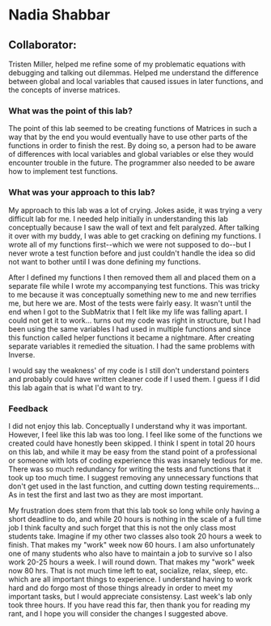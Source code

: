 # Nadia Shabbar #
## Collaborator: ##
Tristen Miller, helped me refine some of my problematic equations 
with debugging and talking out dilemmas. Helped me understand the difference 
between global and local variables that caused issues in later functions, and
the concepts of inverse matrices.

### What was the point of this lab? ###
The point of this lab seemed to be creating functions of Matrices in 
such a way that by the end you would eventually have to use other parts 
of the functions in order to finish the rest. By doing so, a person had 
to be aware of differences with local variables and global variables or 
else they would encounter trouble in the future. The programmer also 
needed to be aware how to implement test functions.
	
### What was your approach to this lab? ###
My approach to this lab was a lot of crying. Jokes aside, it was trying
a very difficult lab for me. I needed help initially in understanding this lab
conceptually because I saw the wall of text and felt paralyzed. After talking it
over with my buddy, I was able to get cracking on defining my functions. I wrote
all of my functions first--which we were not supposed to do--but I never wrote a 
test function before and just couldn't handle the idea so did not want to bother
until I was done defining my functions.

After I defined my functions I then removed them all and placed them on a 
separate file while I wrote my accompanying test functions. This was tricky to me
because it was conceptually something new to me and new terrifies me, but here we
are. Most of the tests were fairly easy. It wasn't until the end when I got to the
SubMatrix that I felt like my life was falling apart. I could not get it to work...
turns out my code was right in structure, but I had been using the same variables
I had used in multiple functions and since this function called helper functions
it became a nightmare. After creating separate variables it remedied the situation.
I had the same problems with Inverse.

I would say the weakness' of my code is I still don't understand pointers and
probably could have written cleaner code if I used them. I guess if I did this lab
again that is what I'd want to try.

### Feedback ###
I did not enjoy this lab. Conceptually I understand why it was important.
However, I feel like this lab was too long. I feel like some of the functions
we created could have honestly been skipped. I think I spent in total 20 hours
on this lab, and while it may be easy from the stand point of a professional or
someone with lots of coding experience this was insanely tedious for me. There was
so much redundancy for writing the tests and functions that it took up too much
time. I suggest removing any unnecessary functions that don't get used in the
last function, and cutting down testing requirements... As in test the first and
last two as they are most important.

My frustration does stem from that this lab took so long while only having
a short deadline to do, and while 20 hours is nothing in the scale of a full time
job I think faculty and such forget that this is not the only class most students
take. Imagine if my other two classes also took 20 hours a week to finish. That
makes my "work" week now 60 hours. I am also unfortunately one of many
students who also have to maintain a job to survive so I also work 20-25 hours a
week. I will round down. That makes my "work" week now 80 hrs. That is not much
time left to eat, socialize, relax, sleep, etc. which are all important things
to experience. I understand having to work hard and do forgo most of those
things already in order to meet my important tasks, but I would appreciate
consistensy. Last week's lab only took three hours. If you have read this far,
then thank you for reading my rant, and I hope you will consider the changes
I suggested above.
